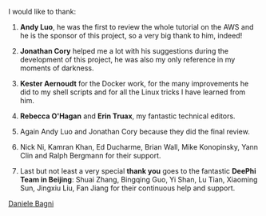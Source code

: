 I would like to thank:

1) **Andy Luo**, he was the first to review the whole tutorial on the AWS and he is the sponsor of this project, so a very big thank to him, indeed!

2) **Jonathan Cory** helped me a lot with his suggestions during the development of this project, he was also my only reference in my moments of darkness.

3) **Kester Aernoudt** for the Docker work, for the many improvements he did to my shell scripts and for all the Linux tricks I have learned from him.

4) **Rebecca O'Hagan** and **Erin Truax**, my fantastic technical editors.

5) Again Andy Luo and Jonathan Cory because they did the final review.

6) Nick Ni, Kamran Khan, Ed Ducharme, Brian Wall, Mike Konopinsky, Yann Clin and Ralph Bergmann for their support.

7) Last but not least a very special **thank you** goes to the fantastic **DeePhi Team in Beijing**: Shuai Zhang, Bingqing Guo, Yi Shan, Lu Tian, Xiaoming Sun, Jingxiu Liu, Fan Jiang for their continuous help and support.  

[Daniele Bagni](mailto:daniele.bagni@xilinx.com)
